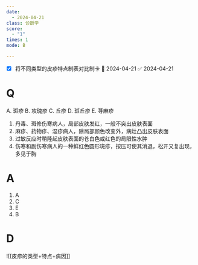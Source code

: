 ```yaml
---
date:
  - 2024-04-21
class: 诊断学
score:
  - "1"
times: 1
mode: B

--- 
```

- [x] 将不同类型的皮疹特点制表对比制卡 📅 2024-04-21 ✅ 2024-04-21

# Q
A. 斑疹 B. 攻瑰疹 C. 丘疹 D. 斑丘疹 E. 荨麻疹
1. 丹毒、斑修伤寒病人，局部皮肤发红，一般不突出皮肤表面
2. 麻疹、药物疹、湿疹病人，除局部颜色改变外，病灶凸出皮肤表面
3. 过敏反应时稍隆起皮肤表面的苍白色或红色的局限性水肿
4. 伤寒和副伤寒病人的一种鲜红色圆形斑疹，按压可使其消退，松开又复出现，多见于胸

# A

1. A
2. C
3. E
4. B



# D
![[皮疹的类型+特点+病因]]